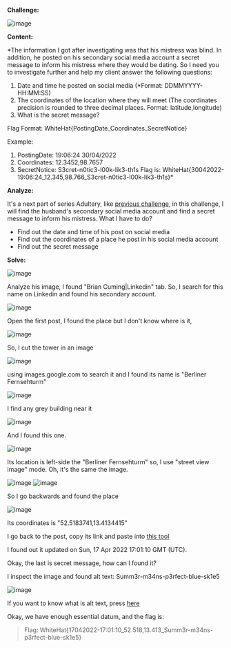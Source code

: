 **Challenge:**

![image](https://user-images.githubusercontent.com/94149390/175916617-7af7202b-af9f-4e02-8a40-43439538a765.png)

**Content:**

*The information I got after investigating was that his mistress was blind. In addition, he posted on his secondary social media account a secret message to inform his 
mistress where they would be dating. So I need you to investigate further and help my client answer the following questions:
1. Date and time he posted on social media (*Format: DDMMYYYY-HH:MM:SS)
2. The coordinates of the location where they will meet (The coordinates precision is rounded to three decimal places. Format: latitude,longitude)
3. What is the secret message?

Flag Format: WhiteHat{PostingDate_Coordinates_SecretNotice}

Example:
1. PostingDate: 19:06:24 30/04/2022
2. Coordinates: 12.3452,98.7657
3. SecretNotice: S3cret-n0tic3-l00k-lik3-th1s
Flag is: WhiteHat{30042022-19:06:24_12.345,98.766_S3cret-n0tic3-l00k-lik3-th1s}*

**Analyze:**

It's a next part of series Adultery, like [previous challenge](https://github.com/kietbl/Write-up/tree/main/WhiteHat%20Play%2011/osint04-Adultery%20I), in this challenge, I will find the husband's secondary social media account and find a secret message to 
inform his mistress. What I have to do?
- Find out the date and time of his post on social media
- Find out the coordinates of a place he post in his social media account
- Find out the secret message

**Solve:**

![image](https://user-images.githubusercontent.com/94149390/175917764-c2b2a983-ff1f-4374-a12b-1c61728a5b85.png)

Analyze his image, I found "Brian Cuming|Linkedin" tab.
So, I search for this name on Linkedin and found his secondary account.

![image](https://user-images.githubusercontent.com/94149390/175918158-56fb8027-074c-481e-967d-b1404a912ca9.png)

Open the first post, I found the place but I don't know where is it,

![image](https://user-images.githubusercontent.com/94149390/175918227-106896ee-d4ff-4496-9936-c4f8ca37d02b.png)

So, I cut the tower in an image 

![image](https://user-images.githubusercontent.com/94149390/175918512-7087ed6d-2490-4848-920b-b16c5537c9f1.png)

using images.google.com to search it and I found its name is "Berliner Fernsehturm"

![image](https://user-images.githubusercontent.com/94149390/175918799-f16699df-8656-466d-be73-baf4a07fc0e2.png)

I find any grey building near it 

![image](https://user-images.githubusercontent.com/94149390/175919092-69b3ce13-f22f-4d90-8760-b80dfe3d03db.png)

And I found this one. 

![image](https://user-images.githubusercontent.com/94149390/175919364-7395ae63-bafe-47d3-a20c-13310726ae52.png)

Its location is left-side the "Berliner Fernsehturm" so, I use "street view image" mode. 
Oh, it's the same the image.

![image](https://user-images.githubusercontent.com/94149390/175919994-e1fbde84-5f2e-4c10-b615-7de3a4f6cb10.png)
![image](https://user-images.githubusercontent.com/94149390/175920139-656ce13a-1de0-4452-839d-7eb690a36ee8.png)

So I go backwards and found the place

![image](https://user-images.githubusercontent.com/94149390/175920562-5ff7801c-6001-410e-a2fc-cbe7dde71a88.png)

Its coordinates is "52.5183741,13.4134415"

I go back to the post, copy its link and paste into [this tool](https://ollie-boyd.github.io/Linkedin-post-timestamp-extractor/)

I found out it updated on Sun, 17 Apr 2022 17:01:10 GMT (UTC).

Okay, the last is secret message, how can I found it?

I inspect the image and found alt text: Summ3r-m34ns-p3rfect-blue-sk1e5

![image](https://user-images.githubusercontent.com/94149390/175921355-f6475618-c326-48bd-a30b-6d2f71125df9.png)

If you want to know what is alt text, press [here](https://www.google.com/search?q=alt+text&oq=alt+text+&aqs=edge..69i57j0i512l8.3150j0j1&sourceid=chrome&ie=UTF-8)

Okay, we have enough essential datum, and the flag is:
>Flag: WhiteHat{17042022-17:01:10_52.518,13.413_Summ3r-m34ns-p3rfect-blue-sk1e5}


